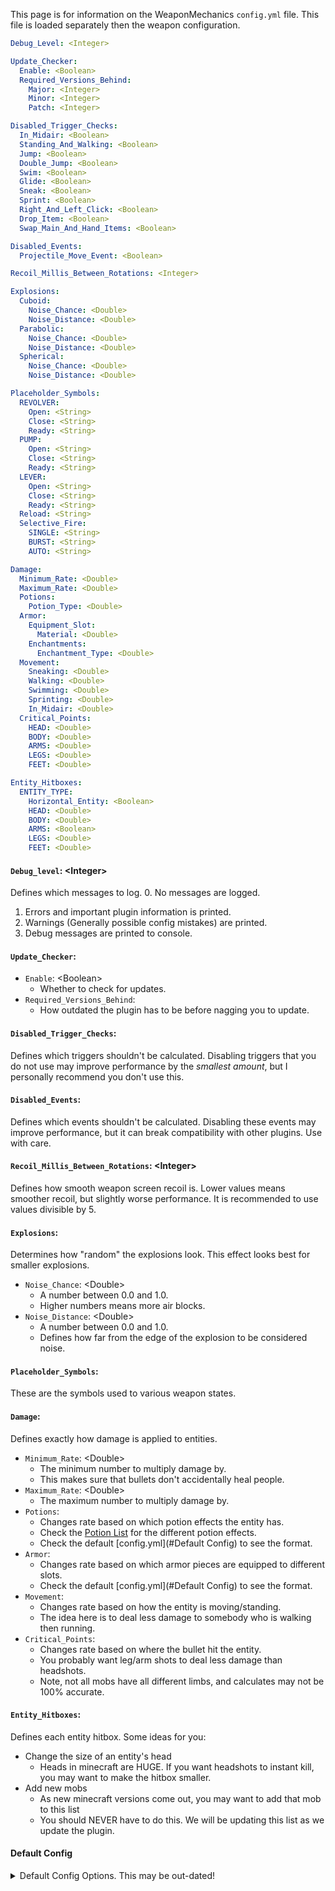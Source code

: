 This page is for information on the WeaponMechanics `config.yml` file. This file is loaded separately then the weapon 
configuration.
```yaml
Debug_Level: <Integer>

Update_Checker:
  Enable: <Boolean>
  Required_Versions_Behind:
    Major: <Integer>
    Minor: <Integer>
    Patch: <Integer>

Disabled_Trigger_Checks:
  In_Midair: <Boolean>
  Standing_And_Walking: <Boolean>
  Jump: <Boolean>
  Double_Jump: <Boolean>
  Swim: <Boolean>
  Glide: <Boolean>
  Sneak: <Boolean>
  Sprint: <Boolean>
  Right_And_Left_Click: <Boolean>
  Drop_Item: <Boolean>
  Swap_Main_And_Hand_Items: <Boolean>

Disabled_Events:
  Projectile_Move_Event: <Boolean>

Recoil_Millis_Between_Rotations: <Integer>

Explosions:
  Cuboid:
    Noise_Chance: <Double>
    Noise_Distance: <Double>
  Parabolic:
    Noise_Chance: <Double>
    Noise_Distance: <Double>
  Spherical:
    Noise_Chance: <Double>
    Noise_Distance: <Double>

Placeholder_Symbols:
  REVOLVER:
    Open: <String>
    Close: <String>
    Ready: <String>
  PUMP:
    Open: <String>
    Close: <String>
    Ready: <String>
  LEVER:
    Open: <String>
    Close: <String>
    Ready: <String>
  Reload: <String>
  Selective_Fire:
    SINGLE: <String>
    BURST: <String>
    AUTO: <String>

Damage:
  Minimum_Rate: <Double>
  Maximum_Rate: <Double>
  Potions:
    Potion_Type: <Double>
  Armor:
    Equipment_Slot:
      Material: <Double>
    Enchantments:
      Enchantment_Type: <Double>
  Movement:
    Sneaking: <Double>
    Walking: <Double>
    Swimming: <Double>
    Sprinting: <Double>
    In_Midair: <Double>
  Critical_Points:
    HEAD: <Double>
    BODY: <Double>
    ARMS: <Double>
    LEGS: <Double>
    FEET: <Double>

Entity_Hitboxes:
  ENTITY_TYPE:
    Horizontal_Entity: <Boolean>
    HEAD: <Double>
    BODY: <Double>
    ARMS: <Boolean>
    LEGS: <Double>
    FEET: <Double>
```

#### `Debug_level`: \<Integer\>
Defines which messages to log.
  0. No messages are logged.
  1. Errors and important plugin information is printed.
  2. Warnings (Generally possible config mistakes) are printed.
  3. Debug messages are printed to console.

#### `Update_Checker`:
  * `Enable`: \<Boolean\> 
    * Whether to check for updates.
  * `Required_Versions_Behind`:
    * How outdated the plugin has to be before nagging you to update. 
    
#### `Disabled_Trigger_Checks`:
Defines which triggers shouldn't be calculated. Disabling triggers that you do not use may improve performance 
by the *smallest amount*, but I personally recommend you don't use this.

#### `Disabled_Events`:
Defines which events shouldn't be calculated. Disabling these events may improve performance, but it can break
compatibility with other plugins. Use with care.

#### `Recoil_Millis_Between_Rotations`: \<Integer\>
Defines how smooth weapon screen recoil is. Lower values means smoother recoil, but slightly worse performance.
It is recommended to use values divisible by 5.

#### `Explosions`:
Determines how "random" the explosions look. This effect looks best for smaller explosions. 
  * `Noise_Chance`: \<Double\>
    * A number between 0.0 and 1.0.
    * Higher numbers means more air blocks.
  * `Noise_Distance`: \<Double\>
    * A number between 0.0 and 1.0.
    * Defines how far from the edge of the explosion to be considered noise.
    
#### `Placeholder_Symbols`:
These are the symbols used to various weapon states.

#### `Damage`:
Defines exactly how damage is applied to entities.

  * `Minimum_Rate`: \<Double\>
    * The minimum number to multiply damage by.
    * This makes sure that bullets don't accidentally heal people.
  * `Maximum_Rate`: \<Double\>
    * The maximum number to multiply damage by.
  * `Potions`:
    * Changes rate based on which potion effects the entity has.
    * Check the [Potion List](#Reference) for the different potion effects.
    * Check the default [config.yml](#Default Config) to see the format.
  * `Armor`:
    * Changes rate based on which armor pieces are equipped to different slots.
    * Check the default [config.yml](#Default Config) to see the format.
  * `Movement`:
    * Changes rate based on how the entity is moving/standing.
    * The idea here is to deal less damage to somebody who is walking then running.
  * `Critical_Points`:
    * Changes rate based on where the bullet hit the entity.
    * You probably want leg/arm shots to deal less damage than headshots.
    * Note, not all mobs have all different limbs, and calculates may not be 100% accurate.
    
#### `Entity_Hitboxes`: 
Defines each entity hitbox. Some ideas for you:
  * Change the size of an entity's head 
    * Heads in minecraft are HUGE. If you want headshots to instant kill, you may want to make the hitbox smaller.
  * Add new mobs
    * As new minecraft versions come out, you may want to add that mob to this list
    * You should NEVER have to do this. We will be updating this list as we update the plugin.

#### Default Config
<details>
    <summary>Default Config Options. This may be out-dated!</summary>

```yaml
# the debug level dictates what is printed to console
#   0: No printing
#   1: Errors/Info
#   2: Warnings (Suggested)
#   3: Debug
Debug_Level: 2

# This feature is currently incomplete, and will be added in a future update.
#
# Statistic tracking mostly exists for leaderboards. Currently the following
# statistics are tracked. In the future, more may be tracked.
#  - kills (per weapon)
Statistic_Tracker: "INCOMPLETE, DO NOT USE"

# Notifies you when there is an update. Major updates are exactly that: Major
# changes to the codebase, or a large number of changes. A minor is generally
# a small number of changes. A patch could be a very specific feature changed
# or added, or a bugfix to an existing feature.
Update_Checker:
  Enable: true
  Required_Versions_Behind:
    Major: 1
    Minor: 1
    Patch: 1

# If you don't use a specific trigger, it can be disabled here. The performance
# boost is minor, but it's here if you need it.
Disabled_Trigger_Checks:
  In_Midair: false
  Standing_And_Walking: false
  Jump: false
  Double_Jump: false
  Swim: false
  Glide: false
  Sneak: false
  Sprint: false
  Right_And_Left_Click: false
  Drop_Item: false
  Swap_Main_And_Hand_Items: false

# You can disable certain events to improve performance. Any addons that use
# these events will break.
Disabled_Events:
  Projectile_Move_Event: false

# This defines how smooth weapon recoil is. Lower values means smoother recoil,
# but more packets sent. In default minecraft this value would be 50. In WM, it
# can be lower. It is recommended to use values divisible by 5.
Recoil_Millis_Between_Rotations: 5

# These options define how "random" the explosions are. It doesn't effect block
# regeneration. These effects don't look very pretty on larger explosions, but
# they improve smaller ones.
Explosions:
  Cuboid:
    Noise_Chance: 0.20
    Noise_Distance: 1.0
  Parabolic:
    Noise_Chance: 0.25
    Noise_Distance: 1.25
  Spherical:
    Noise_Chance: 0.10
    Noise_Distance: 1.0

# These are the symbols used for various weapon states.
Placeholder_Symbols:
  REVOLVER:
    Open: "□"
    Close: "■"
    Ready: ""
  PUMP:
    Open: "□"
    Close: "■"
    Ready: ""
  LEVER:
    Open: "□"
    Close: "■"
    Ready: ""
  Reload: "ᴿ"
  Selective_Fire:
    SINGLE: "S"
    BURST: "B"
    AUTO: "A"

# This is the global damaging system. It defines how bullets damage entities
# with potion effects, armor, and other statuses.
Damage:
  Minimum_Rate: 0.5
  Maximum_Rate: 2.0
  Potions:
    DAMAGE_RESISTANCE: -0.05
    WEAKNESS: 0.05
  Armor:
    HELMET:
      LEATHER: -0.01
      GOLD: -0.02
      GOLDEN: -0.02
      CHAIN: -0.03
      IRON: -0.04
      DIAMOND: -0.05
      NETHERITE: -0.05
      TURTLE: -0.075
    CHESTPLATE:
      LEATHER: -0.01
      GOLD: -0.02
      GOLDEN: -0.02
      CHAIN: -0.03
      IRON: -0.04
      DIAMOND: -0.05
      NETHERITE: -0.05
    LEGGINS:
      LEATHER: -0.01
      GOLD: -0.02
      GOLDEN: -0.02
      CHAIN: -0.03
      IRON: -0.04
      DIAMOND: -0.05
      NETHERITE: -0.05
    BOOTS:
      LEATHER: -0.01
      GOLD: -0.02
      GOLDEN: -0.02
      CHAIN: -0.03
      IRON: -0.04
      DIAMOND: -0.05
      NETHERITE: -0.05
    Enchantments:
      PROTECTION_ENVIRONMENTAL: -0.005
      PROJECTILE_PROTECTION: -0.0175
  Movement:
    Sneaking: -0.01
    Walking: 0.025
    Swimming: -0.05
    Sprinting: 0.05
    In_Midair: 0.03
  Critical_Points:
    HEAD: 0.05
    BODY: 0.0
    ARMS: -0.005
    LEGS: -0.005
    FEET: -0.005

# These values are used internally for figuring out headshots, bodyshots, etc.
# Changing these values effectively allow you to decide how big a head hitbox
# (and other hitboxes) are.
#
# To see a visual representation of the hitboxes, use /wm test hitbox
Entity_Hitboxes:
  ELDER_GUARDIAN:
    Horizontal_Entity: true
    HEAD: 0.0
    BODY: 1.0
    ARMS: false
    LEGS: 0.0
    FEET: 0.0
  WITHER_SKELETON:
    Horizontal_Entity: false
    HEAD: 0.25
    BODY: 0.375
    ARMS: true
    LEGS: 0.25
    FEET: 0.125
  STRAY:
    Horizontal_Entity: false
    HEAD: 0.25
    BODY: 0.375
    ARMS: true
    LEGS: 0.25
    FEET: 0.125
  HUSK:
    Horizontal_Entity: false
    HEAD: 0.25
    BODY: 0.375
    ARMS: true
    LEGS: 0.25
    FEET: 0.125
  ZOMBIE_VILLAGER:
    Horizontal_Entity: false
    HEAD: 0.25
    BODY: 0.55
    ARMS: true
    LEGS: 0.125
    FEET: 0.075
  SKELETON_HORSE:
    Horizontal_Entity: true
    HEAD: 0.0
    BODY: 0.5
    ARMS: false
    LEGS: 0.4
    FEET: 0.1
  ZOMBIE_HORSE:
    Horizontal_Entity: true
    HEAD: 0.0
    BODY: 0.5
    ARMS: false
    LEGS: 0.4
    FEET: 0.1
  ARMOR_STAND:
    Horizontal_Entity: false
    HEAD: 0.0
    BODY: 0.5
    ARMS: true
    LEGS: 0.35
    FEET: 0.15
  DONKEY:
    Horizontal_Entity: true
    HEAD: 0.0
    BODY: 0.5
    ARMS: false
    LEGS: 0.4
    FEET: 0.1
  MULE:
    Horizontal_Entity: true
    HEAD: 0.0
    BODY: 0.5
    ARMS: false
    LEGS: 0.4
    FEET: 0.1
  EVOKER:
    Horizontal_Entity: false
    HEAD: 0.25
    BODY: 0.55
    ARMS: true
    LEGS: 0.125
    FEET: 0.075
  VEX:
    Horizontal_Entity: false
    HEAD: 0.3
    BODY: 0.4
    ARMS: true
    LEGS: 0.2
    FEET: 0.1
  VINDICATOR:
    Horizontal_Entity: false
    HEAD: 0.25
    BODY: 0.475
    ARMS: true
    LEGS: 0.2
    FEET: 0.075
  ILLUSIONER:
    Horizontal_Entity: false
    HEAD: 0.25
    BODY: 0.55
    ARMS: true
    LEGS: 0.125
    FEET: 0.075
  CREEPER:
    Horizontal_Entity: false
    HEAD: 0.3
    BODY: 0.45
    ARMS: false
    LEGS: 0.2
    FEET: 0.05
  SKELETON:
    Horizontal_Entity: false
    HEAD: 0.25
    BODY: 0.375
    ARMS: true
    LEGS: 0.25
    FEET: 0.125
  SPIDER:
    Horizontal_Entity: true
    HEAD: 0.0
    BODY: 1.0
    ARMS: true #Arms ARE the legs
    LEGS: 0.0
    FEET: 0.0
  GIANT:
    Horizontal_Entity: false
    HEAD: 0.25
    BODY: 0.375
    ARMS: true
    LEGS: 0.25
    FEET: 0.125
  ZOMBIE:
    Horizontal_Entity: false
    HEAD: 0.25
    BODY: 0.375
    ARMS: true
    LEGS: 0.25
    FEET: 0.125
  SLIME:
    Horizontal_Entity: false
    HEAD: 0.0
    BODY: 1.0
    ARMS: false
    LEGS: 0.0
    FEET: 0.0
  GHAST: # Tentacles aren't part of hitbox
    Horizontal_Entity: false
    HEAD: 1.0
    BODY: 0.0
    ARMS: false
    LEGS: 0.0
    FEET: 0.0
  PIG_ZOMBIE:
    Horizontal_Entity: false
    HEAD: 0.25
    BODY: 0.375
    ARMS: true
    LEGS: 0.25
    FEET: 0.125
  ENDERMAN:
    Horizontal_Entity: false
    HEAD: 0.2
    BODY: 0.25
    ARMS: true
    LEGS: 0.5
    FEET: 0.05
  CAVE_SPIDER:
    Horizontal_Entity: true
    HEAD: 0.0
    BODY: 1.0
    ARMS: true
    LEGS: 0.0 # Basically, the arms are now the legs.
    FEET: 0.0
  SILVERFISH:
    Horizontal_Entity: true
    HEAD: 0.0
    BODY: 1.0
    ARMS: false
    LEGS: 0.0
    FEET: 0.0
  BLAZE:
    Horizontal_Entity: false
    HEAD: 0.335
    BODY: 0.335
    ARMS: false
    LEGS: 0.33 # Legs go under blaze as well -- weird hitbox
    FEET: 0.0
  MAGMA_CUBE:
    Horizontal_Entity: false
    HEAD: 0.0
    BODY: 1.0
    ARMS: false
    LEGS: 0.0
    FEET: 0.0
  ENDER_DRAGON:
    Horizontal_Entity: true
    HEAD: 0.0
    BODY: 0.8
    ARMS: true
    LEGS: 0.11
    FEET: 0.09
  WITHER:
    Horizontal_Entity: false
    HEAD: 0.365
    BODY: 0.335
    ARMS: false
    LEGS: 0.15
    FEET: 0.15
  BAT:
    Horizontal_Entity: false
    HEAD: 0.0
    BODY: 1.0
    ARMS: false
    LEGS: 0.0
    FEET: 0.0
  WITCH:
    Horizontal_Entity: false
    HEAD: 0.25
    BODY: 0.55
    ARMS: true
    LEGS: 0.125
    FEET: 0.075
  ENDERMITE:
    Horizontal_Entity: false
    HEAD: 0.0
    BODY: 1.0
    ARMS: false
    LEGS: 0.0
    FEET: 0.0
  GUARDIAN:
    Horizontal_Entity: true
    HEAD: 0.0
    BODY: 1.0
    ARMS: false
    LEGS: 0.0
    FEET: 0.0
  SHULKER:
    Horizontal_Entity: false
    HEAD: 0.0
    BODY: 1.0
    ARMS: false
    LEGS: 0.0
    FEET: 0.0
  PIG:
    Horizontal_Entity: true
    HEAD: 0
    BODY: 0.625
    ARMS: false
    LEGS: 0.25
    FEET: 0.125
  SHEEP:
    Horizontal_Entity: true
    HEAD: 0.0
    BODY: 0.55
    ARMS: false
    LEGS: 0.225
    FEET: 0.225
  COW:
    Horizontal_Entity: true
    HEAD: 0.0
    BODY: 0.5
    ARMS: false
    LEGS: 0.45
    FEET: 0.05
  CHICKEN:
    Horizontal_Entity: true
    HEAD: 0.0
    BODY: 0.6
    ARMS: true # wings
    LEGS: 0.35
    FEET: 0.05
  SQUID:
    Horizontal_Entity: false
    HEAD: 0.0
    BODY: 1.0
    ARMS: false
    LEGS: 0.0
    FEET: 0.0
  WOLF:
    Horizontal_Entity: true
    HEAD: 0.0
    BODY: 0.5
    ARMS: false
    LEGS: 0.4
    FEET: 0.1
  MUSHROOM_COW:
    Horizontal_Entity: true
    HEAD: 0.0
    BODY: 0.5
    ARMS: false
    LEGS: 0.45
    FEET: 0.05
  SNOWMAN:
    Horizontal_Entity: false
    HEAD: 0.34
    BODY: 0.31
    ARMS: true # Very tiny arms
    LEGS: 0.35
    FEET: 0.0
  OCELOT:
    Horizontal_Entity: true
    HEAD: 0.0
    BODY: 0.65
    ARMS: false
    LEGS: 0.3
    FEET: 0.05
  IRON_GOLEM:
    Horizontal_Entity: false
    HEAD: 0.225
    BODY: 0.425
    ARMS: true
    LEGS: 0.3
    FEET: 0.05
  HORSE:
    Horizontal_Entity: true
    HEAD: 0.0
    BODY: 0.5
    ARMS: false
    LEGS: 0.4
    FEET: 0.1
  RABBIT:
    Horizontal_Entity: true
    HEAD: 0.0
    BODY: 0.45
    ARMS: false
    LEGS: 0.45
    FEET: 0.1
  POLAR_BEAR:
    Horizontal_Entity: true
    HEAD: 0.0
    BODY: 0.6
    ARMS: false
    LEGS: 0.3
    FEET: 0.1
  LLAMA:
    Horizontal_Entity: true
    HEAD: 0.0
    BODY: 0.55
    ARMS: false
    LEGS: 0.35
    FEET: 0.1
  PARROT:
    Horizontal_Entity: false
    HEAD: 0.4
    BODY: 0.4
    ARMS: true # wings
    LEGS: 0.1
    FEET: 0.1
  VILLAGER:
    Horizontal_Entity: false
    HEAD: 0.25
    BODY: 0.55
    ARMS: true
    LEGS: 0.125
    FEET: 0.075
  TURTLE:
    Horizontal_Entity: true
    HEAD: 0.0
    BODY: 0.7
    ARMS: true # flippers
    LEGS: 0.3
    FEET: 0.0
  PHANTOM:
    Horizontal_Entity: true
    HEAD: 0.0
    BODY: 1.0
    ARMS: true # wings
    LEGS: 0.0
    FEET: 0.0
  COD:
    Horizontal_Entity: true
    HEAD: 0.0
    BODY: 1.0
    ARMS: false
    LEGS: 0.0
    FEET: 0.0
  SALMON:
    Horizontal_Entity: true
    HEAD: 0.0
    BODY: 1.0
    ARMS: false
    LEGS: 0.0
    FEET: 0.0
  PUFFERFISH:
    Horizontal_Entity: false
    HEAD: 1.0
    BODY: 0.0
    ARMS: false
    LEGS: 0.0
    FEET: 0.0
  TROPICAL_FISH:
    Horizontal_Entity: true
    HEAD: 0.0
    BODY: 1.0
    ARMS: false
    LEGS: 0.0
    FEET: 0.0
  DROWNED:
    Horizontal_Entity: false
    HEAD: 0.25
    BODY: 0.375
    ARMS: true
    LEGS: 0.25
    FEET: 0.125
  DOLPHIN:
    Horizontal_Entity: true
    HEAD: 0
    BODY: 1.0
    ARMS: false
    LEGS: 0
    FEET: 0
  CAT:
    Horizontal_Entity: true
    HEAD: 0.0
    BODY: 0.65
    ARMS: false
    LEGS: 0.3
    FEET: 0.05
  PANDA:
    Horizontal_Entity: true
    HEAD: 0.0
    BODY: 0.6
    ARMS: false
    LEGS: 0.3
    FEET: 0.1
  PILLAGER:
    Horizontal_Entity: false
    HEAD: 0.25
    BODY: 0.55
    ARMS: true
    LEGS: 0.125
    FEET: 0.075
  RAVAGER:
    Horizontal_Entity: true
    HEAD: 0.0
    BODY: 0.5
    ARMS: true # Long legs
    LEGS: 0.4
    FEET: 0.1
  TRADER_LLAMA:
    Horizontal_Entity: true
    HEAD: 0.0
    BODY: 0.55
    ARMS: false
    LEGS: 0.35
    FEET: 0.1
  WANDERING_TRADER:
    Horizontal_Entity: false
    HEAD: 0.25
    BODY: 0.55
    ARMS: true
    LEGS: 0.125
    FEET: 0.075
  FOX:
    Horizontal_Entity: true
    HEAD: 0.0
    BODY: 0.6
    ARMS: false
    LEGS: 0.3
    FEET: 0.1
  BEE:
    Horizontal_Entity: false
    HEAD: 0.0
    BODY: 0.925
    ARMS: true
    LEGS: 0.05
    FEET: 0.025
  PLAYER:
    Horizontal_Entity: false
    HEAD: 0.25
    BODY: 0.375
    ARMS: true
    LEGS: 0.25
    FEET: 0.125
```
</details>